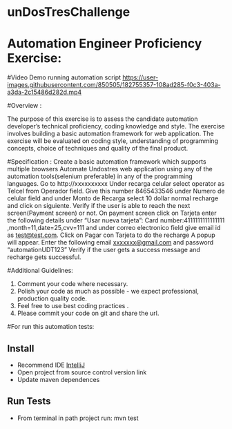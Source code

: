 # unDosTresChallenge
# Automation Engineer Proficiency Exercise:


#Video Demo running automation script
https://user-images.githubusercontent.com/850505/182755357-108ad285-f0c3-403a-a3da-2c15486d282d.mp4



#Overview :

The purpose of this exercise is to assess the candidate automation developer’s technical proficiency, coding knowledge and style. The exercise involves building a basic automation framework for web application. The exercise will be evaluated on coding style, understanding of programming concepts, choice of techniques and quality of the final product.

#Specification :
 Create a basic automation framework which supports multiple browsers
 Automate Undostres web application using any of the automation tools(selenium preferable)  in any of the programming languages.
Go to http://xxxxxxxxxx Under recarga celular select operator as Telcel from Operador field. Give this number 8465433546 under Numero de celular field and under Monto de Recarga select 10 dollar normal recharge and click on siguiente. Verify if the user is able to reach the next screen(Payment screen) or not.
On payment screen click on Tarjeta enter the following details under “Usar nueva tarjeta”: Card number:4111111111111111 ,month=11,date=25,cvv=111 and under correo electronico field give email id as test@test.com.
Click on Pagar con Tarjeta to do the recharge 
A popup will appear. Enter the following email xxxxxxx@gmail.com and password “automationUDT123”
Verify if the user gets a success message and recharge gets successful.

#Additional Guidelines:
1. Comment your code where necessary. 
2. Polish your code as much as possible - we expect professional, production quality code.
3. Feel free to use best coding practices .
4. Please commit your code on git and share the url.

#For run this automation tests:

## Install 

* Recommend IDE [IntelliJ](https://www.jetbrains.com/es-es/idea/)
* Open project from source control version link
* Update maven dependences

## Run Tests

* From terminal in path project run: mvn test
